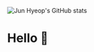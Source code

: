 ![Jun Hyeop's GitHub stats](https://github-readme-stats.vercel.app/api?username=Jonathan0827&show_icons=true&include_all_commits=true&count_private=true)
# Hello 👋
